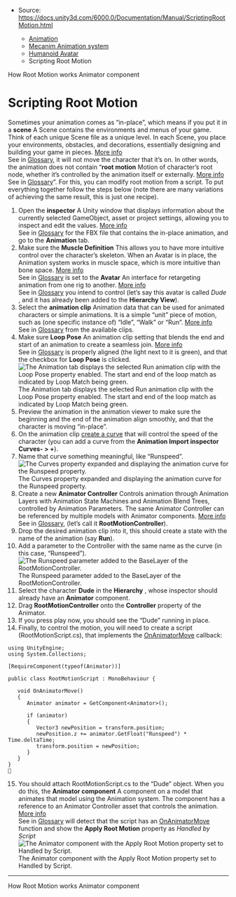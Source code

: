 * Source: https://docs.unity3d.com/6000.0/Documentation/Manual/ScriptingRootMotion.html

  * [Animation](https://docs.unity3d.com/6000.0/Documentation/Manual/AnimationSection.html)
  * [Mecanim Animation system](https://docs.unity3d.com/6000.0/Documentation/Manual/AnimationOverview.html)
  * [Humanoid Avatar](https://docs.unity3d.com/6000.0/Documentation/Manual/AvatarCreationandSetup.html)
  * Scripting Root Motion


[](https://docs.unity3d.com/6000.0/Documentation/Manual/RootMotion.html)
How Root Motion works
[](https://docs.unity3d.com/6000.0/Documentation/Manual/class-Animator.html)
Animator component
# Scripting Root Motion
Sometimes your animation comes as “in-place”, which means if you put it in a **scene** A Scene contains the environments and menus of your game. Think of each unique Scene file as a unique level. In each Scene, you place your environments, obstacles, and decorations, essentially designing and building your game in pieces. [More info](https://docs.unity3d.com/6000.0/Documentation/Manual/CreatingScenes.html)  
See in [Glossary](https://docs.unity3d.com/6000.0/Documentation/Manual/Glossary.html#Scene), it will not move the character that it’s on. In other words, the animation does not contain “**root motion** Motion of character’s root node, whether it’s controlled by the animation itself or externally. [More info](https://docs.unity3d.com/6000.0/Documentation/Manual/RootMotion.html)  
See in [Glossary](https://docs.unity3d.com/6000.0/Documentation/Manual/Glossary.html#RootMotion)”. For this, you can modify root motion from a script. To put everything together follow the steps below (note there are many variations of achieving the same result, this is just one recipe).
  1. Open the **inspector** A Unity window that displays information about the currently selected GameObject, asset or project settings, allowing you to inspect and edit the values. [More info](https://docs.unity3d.com/6000.0/Documentation/Manual/UsingTheInspector.html)  
See in [Glossary](https://docs.unity3d.com/6000.0/Documentation/Manual/Glossary.html#Inspector) for the FBX file that contains the in-place animation, and go to the **Animation** tab.
  2. Make sure the **Muscle Definition** This allows you to have more intuitive control over the character’s skeleton. When an Avatar is in place, the Animation system works in muscle space, which is more intuitive than bone space. [More info](https://docs.unity3d.com/6000.0/Documentation/Manual/MuscleDefinitions.html)  
See in [Glossary](https://docs.unity3d.com/6000.0/Documentation/Manual/Glossary.html#Muscledefinition) is set to the **Avatar** An interface for retargeting animation from one rig to another. [More info](https://docs.unity3d.com/6000.0/Documentation/Manual/ConfiguringtheAvatar.html)  
See in [Glossary](https://docs.unity3d.com/6000.0/Documentation/Manual/Glossary.html#Avatar) you intend to control (let’s say this avatar is called _Dude_ , and it has already been added to the **Hierarchy View**).
  3. Select the **animation clip** Animation data that can be used for animated characters or simple animations. It is a simple “unit” piece of motion, such as (one specific instance of) “Idle”, “Walk” or “Run”. [More info](https://docs.unity3d.com/6000.0/Documentation/Manual/class-AnimationClip.html)  
See in [Glossary](https://docs.unity3d.com/6000.0/Documentation/Manual/Glossary.html#AnimationClip) from the available clips.
  4. Make sure **Loop Pose** An animation clip setting that blends the end and start of an animation to create a seamless join. [More info](https://docs.unity3d.com/6000.0/Documentation/Manual/class-AnimationClip.html)  
See in [Glossary](https://docs.unity3d.com/6000.0/Documentation/Manual/Glossary.html#LoopPose) is properly aligned (the light next to it is green), and that the checkbox for **Loop Pose** is clicked.
![The Animation tab displays the selected Run animation clip with the Loop Pose property enabled. The start and end of the loop match as indicated by Loop Match being green.](https://docs.unity3d.com/6000.0/Documentation/uploads/Main/MecanimRootMotionChristmasTree.png) The Animation tab displays the selected Run animation clip with the Loop Pose property enabled. The start and end of the loop match as indicated by Loop Match being green.
  5. Preview the animation in the animation viewer to make sure the beginning and the end of the animation align smoothly, and that the character is moving “in-place”.
  6. On the animation clip [create a curve](https://docs.unity3d.com/6000.0/Documentation/Manual/animeditor-AnimationCurves.html) that will control the speed of the character (you can add a curve from the **Animation Import inspector** **Curves- > +**).
  7. Name that curve something meaningful, like “Runspeed”.
![The Curves property expanded and displaying the animation curve for the Runspeed property.](https://docs.unity3d.com/6000.0/Documentation/uploads/Main/MecanimRootMotionCurve.png) The Curves property expanded and displaying the animation curve for the Runspeed property.
  8. Create a new **Animator Controller** Controls animation through Animation Layers with Animation State Machines and Animation Blend Trees, controlled by Animation Parameters. The same Animator Controller can be referenced by multiple models with Animator components. [More info](https://docs.unity3d.com/6000.0/Documentation/Manual/class-AnimatorController.html)  
See in [Glossary](https://docs.unity3d.com/6000.0/Documentation/Manual/Glossary.html#AnimatorController), (let’s call it **RootMotionController**).
  9. Drop the desired animation clip into it, this should create a state with the name of the animation (say **Run**).
  10. Add a parameter to the Controller with the same name as the curve (in this case, “Runspeed”).
![The Runspeed parameter added to the BaseLayer of the RootMotionController.](https://docs.unity3d.com/6000.0/Documentation/uploads/Main/MecanimRootMotionController.png) The Runspeed parameter added to the BaseLayer of the RootMotionController.
  11. Select the character **Dude** in the **Hierarchy** , whose inspector should already have an **Animator** component.
  12. Drag **RootMotionController** onto the **Controller** property of the Animator.
  13. If you press play now, you should see the “Dude” running in place.
  14. Finally, to control the motion, you will need to create a script (RootMotionScript.cs), that implements the [OnAnimatorMove](https://docs.unity3d.com/6000.0/Documentation/ScriptReference/MonoBehaviour.OnAnimatorMove.html) callback:
```
using UnityEngine;
using System.Collections;

[RequireComponent(typeof(Animator))]

public class RootMotionScript : MonoBehaviour {

   void OnAnimatorMove()
   {
      Animator animator = GetComponent<Animator>();

      if (animator)
      {
         Vector3 newPosition = transform.position;
         newPosition.z += animator.GetFloat("Runspeed") * Time.deltaTime;
         transform.position = newPosition;
      }
   }
}

```

  15. You should attach RootMotionScript.cs to the “Dude” object. When you do this, the **Animator component** A component on a model that animates that model using the Animation system. The component has a reference to an Animator Controller asset that controls the animation. [More info](https://docs.unity3d.com/6000.0/Documentation/Manual/class-AnimatorController.html)  
See in [Glossary](https://docs.unity3d.com/6000.0/Documentation/Manual/Glossary.html#AnimatorComponent) will detect that the script has an [OnAnimatorMove](https://docs.unity3d.com/6000.0/Documentation/ScriptReference/MonoBehaviour.OnAnimatorMove.html) function and show the **Apply Root Motion** property as _Handled by Script_
![The Animator component with the Apply Root Motion property set to Handled by Script.](https://docs.unity3d.com/6000.0/Documentation/uploads/Main/MecanimRootMotionDude.png) The Animator component with the Apply Root Motion property set to Handled by Script.


* * *
[](https://docs.unity3d.com/6000.0/Documentation/Manual/RootMotion.html)
How Root Motion works
[](https://docs.unity3d.com/6000.0/Documentation/Manual/class-Animator.html)
Animator component
